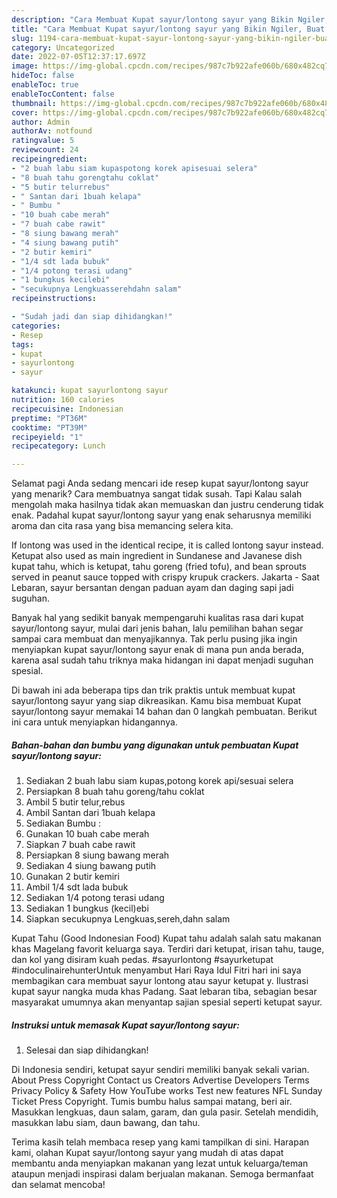 ```yaml
---
description: "Cara Membuat Kupat sayur/lontong sayur yang Bikin Ngiler, Buat Buka Puasa}"
title: "Cara Membuat Kupat sayur/lontong sayur yang Bikin Ngiler, Buat Buka Puasa}"
slug: 1194-cara-membuat-kupat-sayur-lontong-sayur-yang-bikin-ngiler-buat-buka-puasa
category: Uncategorized
date: 2022-07-05T12:37:17.697Z
image: https://img-global.cpcdn.com/recipes/987c7b922afe060b/680x482cq70/kupat-sayurlontong-sayur-foto-resep-utama.jpg
hideToc: false
enableToc: true
enableTocContent: false
thumbnail: https://img-global.cpcdn.com/recipes/987c7b922afe060b/680x482cq70/kupat-sayurlontong-sayur-foto-resep-utama.jpg
cover: https://img-global.cpcdn.com/recipes/987c7b922afe060b/680x482cq70/kupat-sayurlontong-sayur-foto-resep-utama.jpg
author: Admin
authorAv: notfound
ratingvalue: 5
reviewcount: 24
recipeingredient:
- "2 buah labu siam kupaspotong korek apisesuai selera"
- "8 buah tahu gorengtahu coklat"
- "5 butir telurrebus"
- " Santan dari 1buah kelapa"
- " Bumbu "
- "10 buah cabe merah"
- "7 buah cabe rawit"
- "8 siung bawang merah"
- "4 siung bawang putih"
- "2 butir kemiri"
- "1/4 sdt lada bubuk"
- "1/4 potong terasi udang"
- "1 bungkus kecilebi"
- "secukupnya Lengkuasserehdahn salam"
recipeinstructions:

- "Sudah jadi dan siap dihidangkan!"
categories:
- Resep
tags:
- kupat
- sayurlontong
- sayur

katakunci: kupat sayurlontong sayur 
nutrition: 160 calories
recipecuisine: Indonesian
preptime: "PT36M"
cooktime: "PT39M"
recipeyield: "1"
recipecategory: Lunch

---
```



Selamat pagi Anda sedang mencari ide resep kupat sayur/lontong sayur yang menarik? Cara membuatnya sangat tidak susah. Tapi Kalau salah mengolah maka hasilnya tidak akan memuaskan dan justru cenderung tidak enak. Padahal kupat sayur/lontong sayur yang enak seharusnya memiliki aroma dan cita rasa yang bisa memancing selera kita.


If lontong was used in the identical recipe, it is called lontong sayur instead. Ketupat also used as main ingredient in Sundanese and Javanese dish kupat tahu, which is ketupat, tahu goreng (fried tofu), and bean sprouts served in peanut sauce topped with crispy krupuk crackers. Jakarta - Saat Lebaran, sayur bersantan dengan paduan ayam dan daging sapi jadi suguhan.

Banyak hal yang sedikit banyak mempengaruhi kualitas rasa dari kupat sayur/lontong sayur, mulai dari jenis bahan, lalu pemilihan bahan segar sampai cara membuat dan menyajikannya. Tak perlu pusing jika ingin menyiapkan kupat sayur/lontong sayur enak di mana pun anda berada, karena asal sudah tahu triknya maka hidangan ini dapat menjadi suguhan spesial.


Di bawah ini ada beberapa tips dan trik praktis untuk membuat kupat sayur/lontong sayur yang siap dikreasikan. Kamu bisa membuat Kupat sayur/lontong sayur memakai 14 bahan dan 0 langkah pembuatan. Berikut ini cara untuk menyiapkan hidangannya.

<!--inarticleads1-->

##### Bahan-bahan dan bumbu yang digunakan untuk pembuatan Kupat sayur/lontong sayur:

1. Sediakan 2 buah labu siam kupas,potong korek api/sesuai selera
1. Persiapkan 8 buah tahu goreng/tahu coklat
1. Ambil 5 butir telur,rebus
1. Ambil  Santan dari 1buah kelapa
1. Sediakan  Bumbu :
1. Gunakan 10 buah cabe merah
1. Siapkan 7 buah cabe rawit
1. Persiapkan 8 siung bawang merah
1. Sediakan 4 siung bawang putih
1. Gunakan 2 butir kemiri
1. Ambil 1/4 sdt lada bubuk
1. Sediakan 1/4 potong terasi udang
1. Sediakan 1 bungkus (kecil)ebi
1. Siapkan secukupnya Lengkuas,sereh,dahn salam


Kupat Tahu (Good Indonesian Food) Kupat tahu adalah salah satu makanan khas Magelang favorit keluarga saya. Terdiri dari ketupat, irisan tahu, tauge, dan kol yang disiram kuah pedas. #sayurlontong #sayurketupat #indoculinairehunterUntuk menyambut Hari Raya Idul Fitri hari ini saya membagikan cara membuat sayur lontong atau sayur ketupat y. Ilustrasi kupat sayur nangka muda khas Padang. Saat lebaran tiba, sebagian besar masyarakat umumnya akan menyantap sajian spesial seperti ketupat sayur. 

<!--inarticleads2-->

##### Instruksi untuk memasak Kupat sayur/lontong sayur:


1. Selesai dan siap dihidangkan!

Di Indonesia sendiri, ketupat sayur sendiri memiliki banyak sekali varian. About Press Copyright Contact us Creators Advertise Developers Terms Privacy Policy &amp; Safety How YouTube works Test new features NFL Sunday Ticket Press Copyright. Tumis bumbu halus sampai matang, beri air. Masukkan lengkuas, daun salam, garam, dan gula pasir. Setelah mendidih, masukkan labu siam, daun bawang, dan tahu. 

Terima kasih telah membaca resep yang kami tampilkan di sini. Harapan kami, olahan Kupat sayur/lontong sayur yang mudah di atas dapat membantu anda menyiapkan makanan yang lezat untuk keluarga/teman ataupun menjadi inspirasi dalam berjualan makanan. Semoga bermanfaat dan selamat mencoba!
